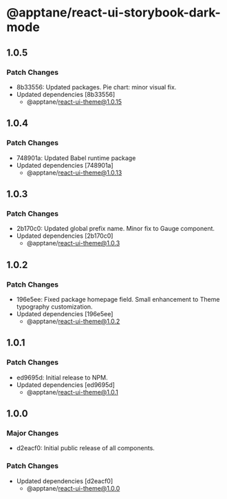 # @apptane/react-ui-storybook-dark-mode

## 1.0.5

### Patch Changes

- 8b33556: Updated packages. Pie chart: minor visual fix.
- Updated dependencies [8b33556]
  - @apptane/react-ui-theme@1.0.15

## 1.0.4

### Patch Changes

- 748901a: Updated Babel runtime package
- Updated dependencies [748901a]
  - @apptane/react-ui-theme@1.0.13

## 1.0.3

### Patch Changes

- 2b170c0: Updated global prefix name. Minor fix to Gauge component.
- Updated dependencies [2b170c0]
  - @apptane/react-ui-theme@1.0.3

## 1.0.2

### Patch Changes

- 196e5ee: Fixed package homepage field. Small enhancement to Theme typography customization.
- Updated dependencies [196e5ee]
  - @apptane/react-ui-theme@1.0.2

## 1.0.1

### Patch Changes

- ed9695d: Initial release to NPM.
- Updated dependencies [ed9695d]
  - @apptane/react-ui-theme@1.0.1

## 1.0.0

### Major Changes

- d2eacf0: Initial public release of all components.

### Patch Changes

- Updated dependencies [d2eacf0]
  - @apptane/react-ui-theme@1.0.0
